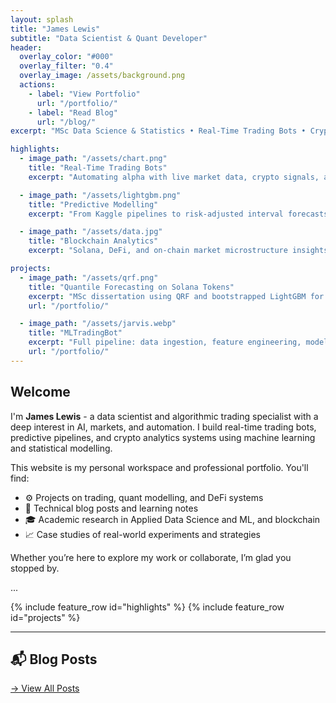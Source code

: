 ```yaml
---
layout: splash
title: "James Lewis"
subtitle: "Data Scientist & Quant Developer"
header:
  overlay_color: "#000"
  overlay_filter: "0.4"
  overlay_image: /assets/background.png
  actions:
    - label: "View Portfolio"
      url: "/portfolio/"
    - label: "Read Blog"
      url: "/blog/"
excerpt: "MSc Data Science & Statistics • Real-Time Trading Bots • Crypto Forecasting • Blockchain Analytics"

highlights:
  - image_path: "/assets/chart.png"
    title: "Real-Time Trading Bots"
    excerpt: "Automating alpha with live market data, crypto signals, and ML classifiers."

  - image_path: "/assets/lightgbm.png"
    title: "Predictive Modelling"
    excerpt: "From Kaggle pipelines to risk-adjusted interval forecasts and quant systems."

  - image_path: "/assets/data.jpg"
    title: "Blockchain Analytics"
    excerpt: "Solana, DeFi, and on-chain market microstructure insights."

projects:
  - image_path: "/assets/qrf.png"
    title: "Quantile Forecasting on Solana Tokens"
    excerpt: "MSc dissertation using QRF and bootstrapped LightGBM for 72h interval forecasts."
    url: "/portfolio/"

  - image_path: "/assets/jarvis.webp"
    title: "MLTradingBot"
    excerpt: "Full pipeline: data ingestion, feature engineering, model training, signal output."
    url: "/portfolio/"
---
```


## Welcome

I'm **James Lewis** - a data scientist and algorithmic trading specialist with a deep interest in AI, markets, and automation. I build real-time trading bots, predictive pipelines, and crypto analytics systems using machine learning and statistical modelling.

This website is my personal workspace and professional portfolio. You'll find:

- ⚙️ Projects on trading, quant modelling, and DeFi systems
- 📘 Technical blog posts and learning notes
- 🎓 Academic research in Applied Data Science and ML, and blockchain
- 📈 Case studies of real-world experiments and strategies

Whether you’re here to explore my work or collaborate, I’m glad you stopped by.

...

{% include feature_row id="highlights" %}
{% include feature_row id="projects" %}

---

## 📬 Blog Posts

[→ View All Posts](/blog/)
